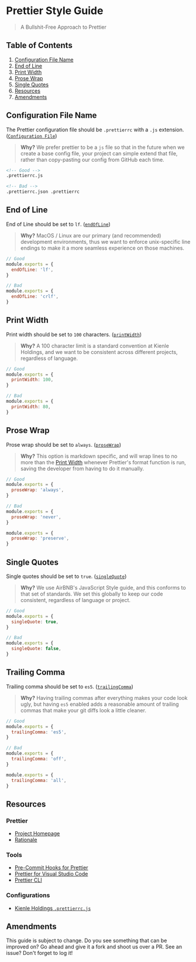 # Prettier Style Guide

> A Bullshit-Free Approach to Prettier

## Table of Contents

1. [Configuration File Name](#configuration-file-name)
1. [End of Line](#end-of-line)
1. [Print Width](#print-width)
1. [Prose Wrap](#prose-wrap)
1. [Single Quotes](#single-quotes)
1. [Resources](#resources)
1. [Amendments](#amendments)

## Configuration File Name

The Prettier configuration file should be `.prettierrc` with a `.js` extension.
([`Configuration File`](https://prettier.io/docs/en/configuration.html))

> **Why?** We prefer prettier to be a `js` file so that in the future when we create a base config
> file, your project can simple extend that file, rather than copy-pasting our config from GitHub
> each time.

<!-- prettier-ignore-start -->
```markdown
<!-- Good -->
.prettierrc.js

<!-- Bad -->
.prettierrc.json .prettierrc
```
<!-- prettier-ignore-end -->

## End of Line

End of Line should be set to `lf`.
([`endOfLine`](https://prettier.io/docs/en/options.html#end-of-line))

> **Why?** MacOS / Linux are our primary (and recommended) development environments, thus we want to
> enforce unix-specific line endings to make it a more seamless experience on those machines.

<!-- prettier-ignore-start -->
```javascript
// Good
module.exports = {
  endOfLine: 'lf',
}

// Bad
module.exports = {
  endOfLine: 'crlf',
}
```
<!-- prettier-ignore-end -->

## Print Width

Print width should be set to `100` characters.
([`printWidth`](https://prettier.io/docs/en/options.html#print-width))

> **Why?** A 100 character limit is a standard convention at Kienle Holdings, and we want to be
> consistent across different projects, regardless of language.

<!-- prettier-ignore-start -->
```javascript
// Good
module.exports = {
  printWidth: 100,
}

// Bad
module.exports = {
  printWidth: 80,
}
```
<!-- prettier-ignore-end -->

## Prose Wrap

Prose wrap should be set to `always`.
([`proseWrap`](https://prettier.io/docs/en/options.html#prose-wrap))

> **Why?** This option is markdown specific, and will wrap lines to no more than the
> [Print Width](#print-width) whenever Prettier's format function is run, saving the developer from
> having to do it manually.

<!-- prettier-ignore-start -->
```javascript
// Good
module.exports = {
  proseWrap: 'always',
}

// Bad
module.exports = {
  proseWrap: 'never',
}

module.exports = {
  proseWrap: 'preserve',
}
```
<!-- prettier-ignore-end -->

## Single Quotes

Single quotes should be set to `true`.
([`singleQuote`](https://prettier.io/docs/en/options.html#quotes))

> **Why?** We use AirBNB's JavaScript Style guide, and this conforms to that set of standards. We
> set this globally to keep our code consistent, regardless of language or project.

<!-- prettier-ignore-start -->
```javascript
// Good
module.exports = {
  singleQuote: true,
}

// Bad
module.exports = {
  singleQuote: false,
}
```
<!-- prettier-ignore-end -->

## Trailing Comma

Trailing comma should be set to `es5`.
([`trailingComma`](https://prettier.io/docs/en/options.html#trailing-commas))

> **Why?** Having trailing commas after everything makes your code look ugly, but having `es5`
> enabled adds a reasonable amount of trailing commas that make your git diffs look a little
> cleaner.

<!-- prettier-ignore-start -->
```javascript
// Good
module.exports = {
  trailingComma: 'es5',
}

// Bad
module.exports = {
  trailingComma: 'off',
}

module.exports = {
  trailingComma: 'all',
}
```
<!-- prettier-ignore-end -->

## Resources

### Prettier

- [Project Homepage](https://daringfireball.net/projects/markdown/)
- [Rationale](https://prettier.io/docs/en/rationale.html)

### Tools

- [Pre-Commit Hooks for Prettier](https://prettier.io/docs/en/precommit.html)
- [Prettier for Visual Studio Code](https://marketplace.visualstudio.com/items?itemName=esbenp.prettier-vscode)
- [Prettier CLI](https://prettier.io/docs/en/cli.html)

### Configurations

- [Kienle Holdings `.prettierrc.js`](https://github.com/kienleholdings/prettier/blob/master/.prettierrc.js)

## Amendments

This guide is subject to change. Do you see something that can be improved on? Go ahead and give it
a fork and shoot us over a PR. See an issue? Don't forget to log it!
